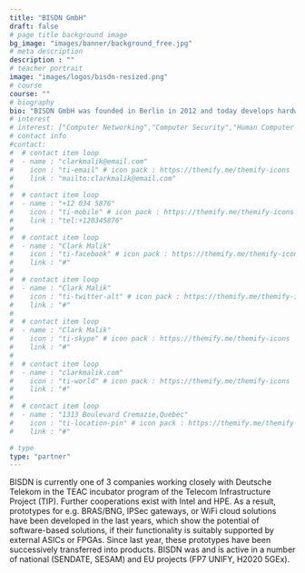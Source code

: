 ```yaml
---
title: "BISDN GmbH"
draft: false
# page title background image
bg_image: "images/banner/background_free.jpg"
# meta description
description : ""
# teacher portrait
image: "images/logos/bisdn-resized.png"
# course
course: ""
# biography
bio: "BISDN GmbH was founded in Berlin in 2012 and today develops hardware-accelerated network functions on standard hardware there. The core of the development is a free operating system for so-called whitebox switches."
# interest
# interest: ["Computer Networking","Computer Security","Human Computer Interfacing"]
# contact info
#contact:
#  # contact item loop
#  - name : "clarkmalik@email.com"
#    icon : "ti-email" # icon pack : https://themify.me/themify-icons
#    link : "mailto:clarkmalik@email.com"
#
#  # contact item loop
#  - name : "+12 034 5876"
#    icon : "ti-mobile" # icon pack : https://themify.me/themify-icons
#    link : "tel:+120345876"
#
#  # contact item loop
#  - name : "Clark Malik"
#    icon : "ti-facebook" # icon pack : https://themify.me/themify-icons
#    link : "#"
#
#  # contact item loop
#  - name : "Clark Malik"
#    icon : "ti-twitter-alt" # icon pack : https://themify.me/themify-icons
#    link : "#"
#
#  # contact item loop
#  - name : "Clark Malik"
#    icon : "ti-skype" # icon pack : https://themify.me/themify-icons
#    link : "#"
#
#  # contact item loop
#  - name : "clarkmalik.com"
#    icon : "ti-world" # icon pack : https://themify.me/themify-icons
#    link : "#"
#
#  # contact item loop
#  - name : "1313 Boulevard Cremazie,Quebec"
#    icon : "ti-location-pin" # icon pack : https://themify.me/themify-icons
#    link : "#"

# type
type: "partner"
---
```


BISDN is currently one of 3 companies working closely with Deutsche Telekom in
the TEAC incubator program of the Telecom Infrastructure Project (TIP). Further
cooperations exist with Intel and HPE. As a result, prototypes for e.g.
BRAS/BNG, IPSec gateways, or WiFi cloud solutions have been developed in the
last years, which show the potential of software-based solutions, if their
functionality is suitably supported by external ASICs or FPGAs. Since last
year, these prototypes have been successively transferred into products. BISDN
was and is active in a number of national (SENDATE, SESAM) and EU projects
(FP7 UNIFY, H2020 5GEx).

